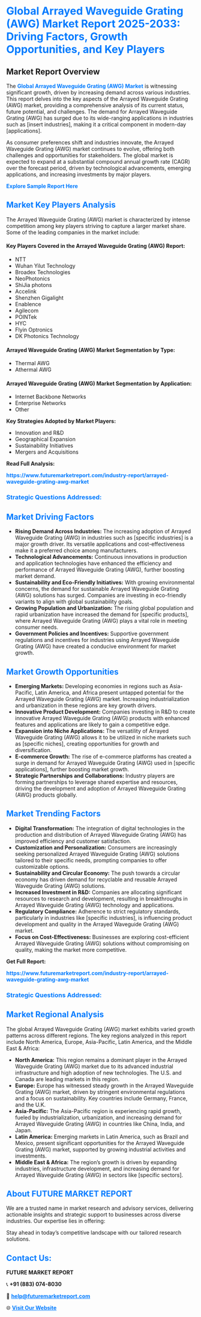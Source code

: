 <h1 style="color: #007BFF;">Global Arrayed Waveguide Grating (AWG) Market Report 2025-2033: Driving Factors, Growth Opportunities, and Key Players</h1>

<section id="overview">
<h2>Market Report Overview</h2>
<p>The <a href="https://www.futuremarketreport.com/industry-report/arrayed-waveguide-grating-awg-market" style="color: #007BFF; text-decoration: none;"><strong>Global Arrayed Waveguide Grating (AWG) Market</strong></a> is witnessing significant growth, driven by increasing demand across various industries. This report delves into the key aspects of the Arrayed Waveguide Grating (AWG) market, providing a comprehensive analysis of its current status, future potential, and challenges. The demand for Arrayed Waveguide Grating (AWG) has surged due to its wide-ranging applications in industries such as [insert industries], making it a critical component in modern-day [applications].</p>
<p>As consumer preferences shift and industries innovate, the Arrayed Waveguide Grating (AWG) market continues to evolve, offering both challenges and opportunities for stakeholders. The global market is expected to expand at a substantial compound annual growth rate (CAGR) over the forecast period, driven by technological advancements, emerging applications, and increasing investments by major players.</p>
</section>

<section id="overview">
<p><a href="https://www.futuremarketreport.com/request-sample/reportId=81260" style="color: #007BFF; text-decoration: none;"><strong>Explore Sample Report Here</strong></a></p>
</section>

<section id="key-players">
<h2 style="color: #007BFF;">Market Key Players Analysis</h2>
<p>The Arrayed Waveguide Grating (AWG) market is characterized by intense competition among key players striving to capture a larger market share. Some of the leading companies in the market include:</p>
<h4>Key Players Covered in the Arrayed Waveguide Grating (AWG) Report:</h4>
<ul><li>NTT</li><li>Wuhan Yilut Technology</li><li>Broadex Technologies</li><li>NeoPhotonics</li><li>ShiJia photons</li><li>Accelink</li><li>Shenzhen Gigalight</li><li>Enablence</li><li>Agilecom</li><li>POINTek</li><li>HYC</li><li>Flyin Optronics</li><li>DK Photonics Technology</li></ul>
<h4>Arrayed Waveguide Grating (AWG) Market Segmentation by Type:</h4>
<ul><li>Thermal AWG</li><li>Athermal AWG</li></ul>

<h4>Arrayed Waveguide Grating (AWG) Market Segmentation by Application:</h4>
<ul><li>Internet Backbone Networks</li><li>Enterprise Networks</li><li>Other</li></ul>
<p><strong>Key Strategies Adopted by Market Players:</strong></p>
<ul>
<li>Innovation and R&D</li>
<li>Geographical Expansion</li>
<li>Sustainability Initiatives</li>
<li>Mergers and Acquisitions</li>
</ul>
</section>

<section>
<p><strong>Read Full Analysis: </strong></p><a href="https://www.futuremarketreport.com/industry-report/arrayed-waveguide-grating-awg-market" style="color: #007BFF; text-decoration: none;"><strong>https://www.futuremarketreport.com/industry-report/arrayed-waveguide-grating-awg-market</strong></a>
<h3 style="color: #007BFF;">Strategic Questions Addressed:</h3>
</section>

<section id="driving-factors">
<h2 style="color: #007BFF;">Market Driving Factors</h2>
<ul>
<li><strong>Rising Demand Across Industries:</strong> The increasing adoption of Arrayed Waveguide Grating (AWG) in industries such as [specific industries] is a major growth driver. Its versatile applications and cost-effectiveness make it a preferred choice among manufacturers.</li>
<li><strong>Technological Advancements:</strong> Continuous innovations in production and application technologies have enhanced the efficiency and performance of Arrayed Waveguide Grating (AWG), further boosting market demand.</li>
<li><strong>Sustainability and Eco-Friendly Initiatives:</strong> With growing environmental concerns, the demand for sustainable Arrayed Waveguide Grating (AWG) solutions has surged. Companies are investing in eco-friendly variants to align with global sustainability goals.</li>
<li><strong>Growing Population and Urbanization:</strong> The rising global population and rapid urbanization have increased the demand for [specific products], where Arrayed Waveguide Grating (AWG) plays a vital role in meeting consumer needs.</li>
<li><strong>Government Policies and Incentives:</strong> Supportive government regulations and incentives for industries using Arrayed Waveguide Grating (AWG) have created a conducive environment for market growth.</li>
</ul>
</section>

<section id="growth-opportunities">
<h2 style="color: #007BFF;">Market Growth Opportunities</h2>
<ul>
<li><strong>Emerging Markets:</strong> Developing economies in regions such as Asia-Pacific, Latin America, and Africa present untapped potential for the Arrayed Waveguide Grating (AWG) market. Increasing industrialization and urbanization in these regions are key growth drivers.</li>
<li><strong>Innovative Product Development:</strong> Companies investing in R&D to create innovative Arrayed Waveguide Grating (AWG) products with enhanced features and applications are likely to gain a competitive edge.</li>
<li><strong>Expansion into Niche Applications:</strong> The versatility of Arrayed Waveguide Grating (AWG) allows it to be utilized in niche markets such as [specific niches], creating opportunities for growth and diversification.</li>
<li><strong>E-commerce Growth:</strong> The rise of e-commerce platforms has created a surge in demand for Arrayed Waveguide Grating (AWG) used in [specific applications], further boosting market growth.</li>
<li><strong>Strategic Partnerships and Collaborations:</strong> Industry players are forming partnerships to leverage shared expertise and resources, driving the development and adoption of Arrayed Waveguide Grating (AWG) products globally.</li>
</ul>
</section>

<section id="trending-factors">
<h2 style="color: #007BFF;">Market Trending Factors</h2>
<ul>
<li><strong>Digital Transformation:</strong> The integration of digital technologies in the production and distribution of Arrayed Waveguide Grating (AWG) has improved efficiency and customer satisfaction.</li>
<li><strong>Customization and Personalization:</strong> Consumers are increasingly seeking personalized Arrayed Waveguide Grating (AWG) solutions tailored to their specific needs, prompting companies to offer customizable options.</li>
<li><strong>Sustainability and Circular Economy:</strong> The push towards a circular economy has driven demand for recyclable and reusable Arrayed Waveguide Grating (AWG) solutions.</li>
<li><strong>Increased Investment in R&D:</strong> Companies are allocating significant resources to research and development, resulting in breakthroughs in Arrayed Waveguide Grating (AWG) technology and applications.</li>
<li><strong>Regulatory Compliance:</strong> Adherence to strict regulatory standards, particularly in industries like [specific industries], is influencing product development and quality in the Arrayed Waveguide Grating (AWG) market.</li>
<li><strong>Focus on Cost-Effectiveness:</strong> Businesses are exploring cost-efficient Arrayed Waveguide Grating (AWG) solutions without compromising on quality, making the market more competitive.</li>
</ul>
</section>

<section>
<p><strong>Get Full Report: </strong></p><a href="https://www.futuremarketreport.com/industry-report/arrayed-waveguide-grating-awg-market" style="color: #007BFF; text-decoration: none;"><strong>https://www.futuremarketreport.com/industry-report/arrayed-waveguide-grating-awg-market</strong></a>
<h3 style="color: #007BFF;">Strategic Questions Addressed:</h3>
</section>


<section id="regional-analysis">
<h2 style="color: #007BFF;">Market Regional Analysis</h2>
<p>The global Arrayed Waveguide Grating (AWG) market exhibits varied growth patterns across different regions. The key regions analyzed in this report include North America, Europe, Asia-Pacific, Latin America, and the Middle East & Africa:</p>
<ul>
<li><strong>North America:</strong> This region remains a dominant player in the Arrayed Waveguide Grating (AWG) market due to its advanced industrial infrastructure and high adoption of new technologies. The U.S. and Canada are leading markets in this region.</li>
<li><strong>Europe:</strong> Europe has witnessed steady growth in the Arrayed Waveguide Grating (AWG) market, driven by stringent environmental regulations and a focus on sustainability. Key countries include Germany, France, and the U.K.</li>
<li><strong>Asia-Pacific:</strong> The Asia-Pacific region is experiencing rapid growth, fueled by industrialization, urbanization, and increasing demand for Arrayed Waveguide Grating (AWG) in countries like China, India, and Japan.</li>
<li><strong>Latin America:</strong> Emerging markets in Latin America, such as Brazil and Mexico, present significant opportunities for the Arrayed Waveguide Grating (AWG) market, supported by growing industrial activities and investments.</li>
<li><strong>Middle East & Africa:</strong> The region’s growth is driven by expanding industries, infrastructure development, and increasing demand for Arrayed Waveguide Grating (AWG) in sectors like [specific sectors].</li>
</ul>
</section>

<footer>
<h2 style="color: #007BFF;">About FUTURE MARKET REPORT</h2>
<p>We are a trusted name in market research and advisory services, delivering actionable insights and strategic support to businesses across diverse industries. Our expertise lies in offering:</p>

<p>Stay ahead in today’s competitive landscape with our tailored research solutions.</p>

<h2 style="color: #007BFF;">Contact Us:</h2>
<p><strong>FUTURE MARKET REPORT</strong></p>
<p>📞 <strong>+91 (883) 074-8030</strong></p>
<p>📧 <strong><a href="mailto:help@futuremarketreport.com" style="color: #007BFF;">help@futuremarketreport.com</a></strong></p>
<p>🌐 <strong><a href="https://www.futuremarketreport.com/" style="color: #007BFF;">Visit Our Website</a></strong></p>
</footer>